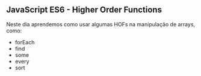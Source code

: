 ## JavaScript ES6 - Higher Order Functions 

Neste dia aprendemos como usar algumas HOFs na manipulação de arrays, como:

* forEach
* find
* some
* every
* sort
